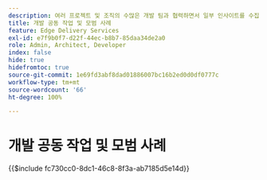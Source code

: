```yaml
---
description: 여러 프로젝트 및 조직의 수많은 개발 팀과 협력하면서 일부 인사이트를 수집하는 것이 유용하다는 것을 알게 되었습니다. 인사이트 일부는 AEM과 관련되어 있지만, 대부분은 범용 프론트엔드 개발과 관련되어 있거나 개발자 팀에서 공동 작업하는 방법에 대한 일반적인 지침일 뿐입니다.
title: 개발 공동 작업 및 모범 사례
feature: Edge Delivery Services
exl-id: e7f9b0f7-d22f-44ec-b8b7-85daa34de2a0
role: Admin, Architect, Developer
index: false
hide: true
hidefromtoc: true
source-git-commit: 1e69fd3abf8dad01886007bc16b2ed0d0df0777c
workflow-type: tm+mt
source-wordcount: '66'
ht-degree: 100%

---
```


# 개발 공동 작업 및 모범 사례

{{$include fc730cc0-8dc1-46c8-8f3a-ab7185d5e14d}}
